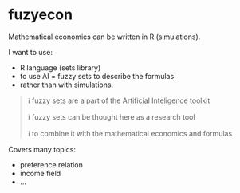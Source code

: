 # fuzyecon
Mathematical economics can be written in R (simulations).

I want to use:
* R language (sets library)
* to use AI = fuzzy sets to describe the formulas 
* rather than with simulations.

> ℹ️ fuzzy sets are a part of the Artificial Inteligence toolkit
> 
> ℹ️ fuzzy sets can be thought here as a research tool
> 
> ℹ️ to combine it with the mathematical economics and formulas

Covers many topics:

* preference relation
* income field
* ...
